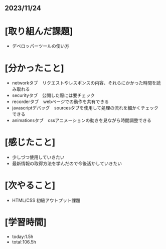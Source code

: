 ## 2023/11/24

# [取り組んだ課題]
- デベロッパーツールの使い方
# [分かったこと]
- networkタブ　リクエストやレスポンスの内容、それらにかかった時間を読み取れる
- securityタブ　公開した際には要チェック
- recorderタブ　webページでの動作を共有できる
- javascriptデバッグ　sourcesタブを使用して処理の流れを細かくチェックできる
- animationsタブ　cssアニメーションの動きを見ながら時間調整できる
# [感じたこと]
- 少しづつ使用していきたい
- 最新情報の取得方法を学んだので今後活かしていきたい
# [次やること]
- HTML/CSS 初級アウトプット課題
# [学習時間]
- today:1.5h  
- total:106.5h
